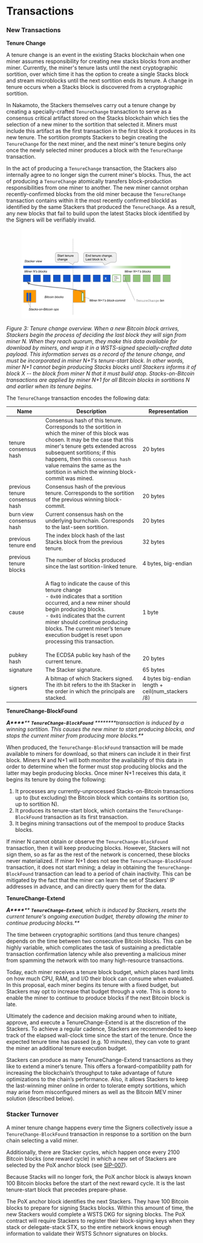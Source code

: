 # Transactions

### New Transactions

**Tenure Change**

A tenure change is an event in the existing Stacks blockchain when one miner assumes responsibility for creating new stacks blocks from another miner. Currently, the miner's tenure lasts until the next cryptographic sortition, over which time it has the option to create a single Stacks block and stream microblocks until the next sortition ends its tenure. A change in tenure occurs when a Stacks block is discovered from a cryptographic sortition.

In Nakamoto, the Stackers themselves carry out a tenure change by creating a specially-crafted `TenureChange` transaction to serve as a consensus critical artifact stored on the Stacks blockchain which ties the selection of a new miner to the sortition that selected it. Miners must include this artifact as the first transaction in the first block it produces in its new tenure. The sortition prompts Stackers to begin creating the `TenureChange` for the next miner, and the next miner's tenure begins only once the newly selected miner produces a block with the `TenureChange` transaction.

In the act of producing a `TenureChange` transaction, the Stackers also internally agree to no longer sign the current miner's blocks. Thus, the act of producing a `TenureChange` atomically transfers block-production responsibilities from one miner to another. The new miner cannot orphan recently-confirmed blocks from the old miner because the `TenureChange` transaction contains within it the most recently confirmed blockId as identified by the same Stackers that produced the `TenureChange`. As a result, any new blocks that fail to build upon the latest Stacks block identified by the Signers will be verifiably invalid.

<figure><img src="../../.gitbook/assets/image (14).png" alt=""><figcaption></figcaption></figure>

_Figure 3: Tenure change overview. When a new Bitcoin block arrives, Stackers begin the process of deciding the last block they will sign from miner N. When they reach quorum, they make this data available for download by miners, and wrap it in a WSTS-signed specially-crafted data payload. This information serves as a record of the tenure change, and must be incorporated in miner N+1's tenure-start block. In other words, miner N+1 cannot begin producing Stacks blocks until Stackers informs it of block X -- the block from miner N that it must build atop. Stacks-on-Bitcoin transactions are applied by miner N+1 for all Bitcoin blocks in sortitions N and earlier when its tenure begins._

The `TenureChange` transaction encodes the following data:

| Name                           | Description                                                                                                                                                                                                                                                                                                                                           | Representation                                     |
| ------------------------------ | ----------------------------------------------------------------------------------------------------------------------------------------------------------------------------------------------------------------------------------------------------------------------------------------------------------------------------------------------------- | -------------------------------------------------- |
| tenure consensus hash          | Consensus hash of this tenure. Corresponds to the sortition in which the miner of this block was chosen. It may be the case that this miner's tenure gets extended across subsequent sortitions; if this happens, then this `consensus hash` value remains the same as the sortition in which the winning block-commit was mined.                     | 20 bytes                                           |
| previous tenure consensus hash | Consensus hash of the previous tenure. Corresponds to the sortition of the previous winning block-commit.                                                                                                                                                                                                                                             | 20 bytes                                           |
| burn view consensus hash       | Current consensus hash on the underlying burnchain. Corresponds to the last-seen sortition.                                                                                                                                                                                                                                                           | 20 bytes                                           |
| previous tenure end            | The index block hash of the last Stacks block from the previous tenure.                                                                                                                                                                                                                                                                               | 32 bytes                                           |
| previous tenure blocks         | The number of blocks produced since the last sortition-linked tenure.                                                                                                                                                                                                                                                                                 | 4 bytes, big-endian                                |
| cause                          | <p>A flag to indicate the cause of this tenure change<br>- <code>0x00</code> indicates that a sortition occurred, and a new miner should begin producing blocks.<br>- <code>0x01</code> indicates that the current miner should continue producing blocks. The current miner’s tenure execution budget is reset upon processing this transaction.</p> | 1 byte                                             |
| pubkey hash                    | The ECDSA public key hash of the current tenure.                                                                                                                                                                                                                                                                                                      | 20 bytes                                           |
| signature                      | The Stacker signature.                                                                                                                                                                                                                                                                                                                                | 65 bytes                                           |
| signers                        | A bitmap of which Stackers signed. The ith bit refers to the ith Stacker in the order in which the principals are stacked.                                                                                                                                                                                                                            | 4 bytes big-endian length + ceil(num\_stackers /8) |

**TenureChange-BlockFound**

_**A\*\*\*\***** ****`TenureChange-BlockFound`**** ****\*\*\*\*transaction is induced by a winning sortition. This causes the new miner to start producing blocks, and stops the current miner from producing more blocks.**_

When produced, the `TenureChange-BlockFound` transaction will be made available to miners for download, so that miners can include it in their first block. Miners N and N+1 will both monitor the availability of this data in order to determine when the former must stop producing blocks and the latter may begin producing blocks. Once miner N+1 receives this data, it begins its tenure by doing the following:

1. It processes any currently-unprocessed Stacks-on-Bitcoin transactions up to (but excluding) the Bitcoin block which contains its sortition (so, up to sortition N).
2. It produces its tenure-start block, which contains the `TenureChange-BlockFound` transaction as its first transaction.
3. It begins mining transactions out of the mempool to produce Stacks blocks.

If miner N cannot obtain or observe the `TenureChange-BlockFound` transaction, then it will keep producing blocks. However, Stackers will not sign them, so as far as the rest of the network is concerned, these blocks never materialized. If miner N+1 does not see the `TenureChange-BlockFound` transaction, it does not start mining; a delay in obtaining the `TenureChange-BlockFound` transaction can lead to a period of chain inactivity. This can be mitigated by the fact that the miner can learn the set of Stackers' IP addresses in advance, and can directly query them for the data.

**TenureChange-Extend**

_**A\*\*\*\***** ****`TenureChange-Extend`****, which is induced by Stackers, resets the current tenure's ongoing execution budget, thereby allowing the miner to continue producing blocks.**_

The time between cryptographic sortitions (and thus tenure changes) depends on the time between two consecutive Bitcoin blocks. This can be highly variable, which complicates the task of sustaining a predictable transaction confirmation latency while also preventing a malicious miner from spamming the network with too many high-resource transactions.

Today, each miner receives a tenure block budget, which places hard limits on how much CPU, RAM, and I/O their block can consume when evaluated. In this proposal, each miner begins its tenure with a fixed budget, but Stackers may opt to increase that budget through a vote. This is done to enable the miner to continue to produce blocks if the next Bitcoin block is late.

Ultimately the cadence and decision making around when to initiate, approve, and execute a TenureChange-Extend is at the discretion of the Stackers. To achieve a regular cadence, Stackers are recommended to keep track of the elapsed wall-clock time since the start of the tenure. Once the expected tenure time has passed (e.g. 10 minutes), they can vote to grant the miner an additional tenure execution budget.

Stackers can produce as many TenureChange-Extend transactions as they like to extend a miner’s tenure. This offers a forward-compatibility path for increasing the blockchain’s throughput to take advantage of future optimizations to the chain’s performance. Also, it allows Stackers to keep the last-winning miner online in order to tolerate empty sortitions, which may arise from misconfigured miners as well as the Bitcoin MEV miner solution (described below).

### Stacker Turnover

A miner tenure change happens every time the Signers collectively issue a `TenureChange-BlockFound` transaction in response to a sortition on the burn chain selecting a valid miner.

Additionally, there are Stacker cycles, which happen once every 2100 Bitcoin blocks (one reward cycle) in which a new set of Stackers are selected by the PoX anchor block (see [SIP-007](https://github.com/stacksgov/sips/blob/main/sips/sip-007/sip-007-stacking-consensus.md)).

Because Stacks will no longer fork, the PoX anchor block is always known 100 Bitcoin blocks before the start of the next reward cycle. It is the last tenure-start block that precedes prepare-phase.

The PoX anchor block identifies the next Stackers. They have 100 Bitcoin blocks to prepare for signing Stacks blocks. Within this amount of time, the new Stackers would complete a WSTS DKG for signing blocks. The PoX contract will require Stackers to register their block-signing keys when they stack or delegate-stack STX, so the entire network knows enough information to validate their WSTS Schnorr signatures on blocks.

